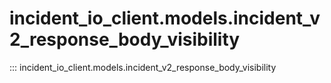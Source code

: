 # incident_io_client.models.incident_v2_response_body_visibility

::: incident_io_client.models.incident_v2_response_body_visibility

